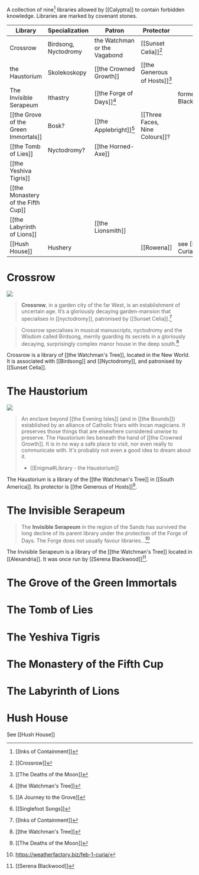 A collection of nine[^1] libraries allowed by [[Calyptra]] to contain forbidden knowledge. Libraries are marked by covenant stones.

| Library                              | Specialization       | Patron                        | Protector                      | Librarian                               | Location               |
| ------------------------------------ | -------------------- | ----------------------------- | ------------------------------ | --------------------------------------- | ---------------------- |
| Crossrow                             | Birdsong, Nyctodromy | the Watchman or  the Vagabond | [[Sunset Celia]][^7]           |                                         | Norleans               |
| the Haustorium                       | Skolekoskopy         | [[the Crowned Growth]]        | [[the Generous of Hosts]][^5]  |                                         | Latin or South America |
| The Invisible Serapeum               | Ithastry             | [[the Forge of Days]][^2]     |                                | formerly [[Serena Blackwood]]           | Alexandria             |
| [[the Grove of the Green Immortals]] | Bosk?                | [[the Applebright]][^6]       | [[Three Faces, Nine Colours]]? |                                         | [[Huashan]][^4]        |
| [[the Tomb of Lies]]                 | Nyctodromy?          | [[the Horned-Axe]]            |                                |                                         | India-ish              |
| [[the Yeshiva Tigris]]               |                      |                               |                                |                                         |                        |
| [[the Monastery of the Fifth Cup]]   |                      |                               |                                |                                         |                        |
| [[the Labyrinth of Lions]]           |                      | [[the Lionsmith]]             |                                |                                         | Somewhere in Asia?     |
| [[Hush House]]                       | Hushery              |                               | [[Rowena]]                     | see [[The Curia#Librarians\|Librarian]] | Cornwall               |
# Crossrow
<aside><img src=https://weatherfactory.biz/wp-content/uploads/2021/11/boh-crossrow-1920x1080-1.png></aside>

> **Crossrow**, in a garden city of the far West, is an establishment of uncertain age. It’s a gloriously decaying garden-mansion that specialises in [[nyctodromy]], patronised by [[Sunset Celia]].[^1]

>Crossrow specialises in musical manuscripts, nyctodromy and the Wisdom called Birdsong, merrily guarding its secrets in a gloriously decaying, surprisingly complex manor house in the deep south.[^2]

Crossrow is a library of [[the Watchman's Tree]], located in the New World. It is associated with [[Birdsong]] and [[Nyctodromy]], and patronised by [[Sunset Celia]].
# The Haustorium
<aside><img src=https://weatherfactory.biz/wp-content/uploads/2021/03/haustorium-final-1024x576-1.jpg></aside>

>An enclave beyond [[the Evening Isles]] (and in [[the Bounds]]) established by an alliance of Catholic friars with Incan magicians. It preserves those things that are elsewhere considered unwise to preserve. The Haustorium lies beneath the hand of [[the Crowned Growth]]. It is in no way a safe place to visit, nor even really to communicate with. It's probably not even a good idea to dream about it.
>- [[Enigma#Library - the Haustorium]]

The Haustorium is a library of the [[the Watchman's Tree]] in [[South America]]. Its protector is [[the Generous of Hosts]][^10].

# The Invisible Serapeum
> The **Invisible Serapeum** in the region of the Sands has survived the long decline of its parent library under the protection of the Forge of Days. The Forge does not usually favour libraries…[^9]

The Invisible Serapeum is a library of the [[the Watchman's Tree]] located in [[Alexandria]]. It was once run by [[Serena Blackwood]][^8].

# The Grove of the Green Immortals
# The Tomb of Lies
# The Yeshiva Tigris
# The Monastery of the Fifth Cup
# The Labyrinth of Lions
# Hush House
See [[Hush House]]

[^1]: [[Inks of Containment]]
[^2]: [[the Watchman's Tree]]
[^4]: [[Singlefoot Songs]]
[^5]: [[The Deaths of the Moon]]
[^6]: [[A Journey to the Grove]]
[^7]: [[Crossrow]]
[^8]: [[Serena Blackwood]]
[^9]: https://weatherfactory.biz/feb-1-curia/
[^10]: [[The Deaths of the Moon]]